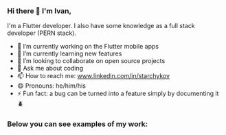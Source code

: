 ### Hi there 👋 I'm Ivan, <br>
I'm a Flutter developer. I also have some knowledge as a full stack developer (PERN stack). <br>
- 🔭 I’m currently working on the Flutter mobile apps
- 🌱 I’m currently learning new features
- 👯 I’m looking to collaborate on open source projects
- 💬 Ask me about coding
- 📫 How to reach me: www.linkedin.com/in/starchykov
- 😄 Pronouns: he/him/his
- ⚡ Fun fact: a bug can be turned into a feature simply by documenting it 🪲
### Below you can see examples of my work:
<!--
**starchykov/starchykov** is a ✨ _special_ ✨ repository because its `README.md` (this file) appears on your GitHub profile.

Here are some ideas to get you started:

- 🔭 I’m currently working on ...
- 🌱 I’m currently learning ...
- 👯 I’m looking to collaborate on ...
- 🤔 I’m looking for help with ...
- 💬 Ask me about ...
- 📫 How to reach me: ...
- 😄 Pronouns: ...
- ⚡ Fun fact: ...
-->
